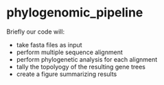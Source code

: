# phylogenomic_pipeline

Briefly our code will: 
- take fasta files as input
- perform multiple sequence alignment
- perform phylogenetic analysis for each alignment
- tally the topolyogy of the resulting gene trees
- create a figure summarizing results 
